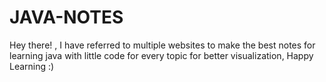 # JAVA-NOTES
Hey there! , I have referred to multiple websites to make the best notes for learning java with little code for every topic for better visualization, Happy Learning :)
